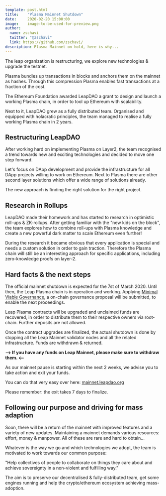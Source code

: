 ```yaml
---
template: post.html
title:    "Plasma Mainnet Shutdown"
date:     2020-02-20 15:00:00
image:    image-to-be-used-for-preview.png
author:
  name: zschavi
  twitter: "@zschavi"
  link: https://github.com/zschavi/
description: Plasma Mainnet on hold, here is why...
---
```

The leap organization is restructuring, we explore new technologies & upgrade the testnet.

Plasma bundles up transactions in blocks and anchors them on the mainnet as hashes. Through this compression Plasma enables fast transactions at a fraction of the cost.

The Ethereum Foundation awarded LeapDAO a grant to design and launch a working Plasma chain, in order to tool up Ethereum with scalability.

Next to it, LeapDAO grew as a fully distributed team. Organised and equipped with holacratic principles, the team managed to realise a fully working Plasma chain in 2 years.

## Restructuring LeapDAO
After working hard on implementing Plasma on Layer2, the team recognised a trend towards new and exciting technologies and decided to move one step forward.

Let's focus on DApp development and provide the infrastructure for all DApp projects willing to work on Ethereum. Next to Plasma there are other second layer solutions which offer a wide range of solutions already.

The new approach is finding the right solution for the right project.

## Research in Rollups
LeapDAO made their homework and has started to research in optimistic roll-ups & ZK-rollups. After getting familiar with the "new kids on the block", the team explores how to combine roll-ups with Plasma knowledge and create a new powerful dark matter to scale Ethereum even further!

During the research it became obvious that every application is special and needs a custom solution in order to gain traction. Therefore the Plasma chain will still be an interesting approach for specific applications, including zero-knowledge proofs on layer-2.

## Hard facts & the next steps
The official mainnet shutdown is expected for the 7st of March 2020. Until then, the Leap Plasma chain is in operation and working. Applying [Minimal Viable Governance](https://leapdao.org/blog/Minimal-Viable-Governance/), a on-chain governance proposal will be submitted, to enable the next proceedings.

Leap Plasma contracts will be upgraded and unclaimed funds are recovered, in order to distribute them to their respective owners via root-chain. Further deposits are not allowed.

Once the contract upgrades are finalized, the actual shutdown is done by stopping all the Leap Mainnet validator nodes and all the related infrastructure. Funds are withdrawn & returned.

**--> If you have any funds on Leap Mainnet, please make sure to withdraw them. <--**

As our mainnet pause is starting within the next 2 weeks, we advise you to take action and exit your funds.

You can do that very easy over here: [mainnet.leapdao.org](https://mainnet.leapdao.org)

Please remember: the exit takes 7 days to finalize.

## Following our purpose and driving for mass adaption
Soon, there will be a return of the mainnet with improved features and a variety of new updates. Maintaining a mainnet demands various resources: effort, money & manpower. All of these are rare and hard to obtain...

Whatever is the way we go and which technologies we adopt, the team is motivated to work towards our common purpose:

"Help collectives of people to collaborate on things they care about and achieve sovereignty in a non-violent and fulfilling way."

The aim is to preserve our decentralised & fully-distributed team, get some engines running and help the crypto/ethereum ecosystem achieving mass-adoption.
